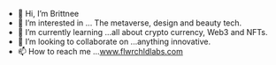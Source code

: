 - 👋 Hi, I’m Brittnee
- 👀 I’m interested in ... The metaverse, design and beauty tech.
- 🌱 I’m currently learning ...all about crypto currency, Web3 and NFTs.
- 💞️ I’m looking to collaborate on ...anything innovative. 
- 📫 How to reach me ...www.flwrchldlabs.com

<!---
bmakia/bmakia is a ✨ special ✨ repository because its `README.md` (this file) appears on your GitHub profile.
You can click the Preview link to take a look at your changes.
--->
